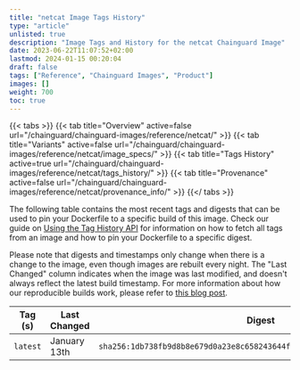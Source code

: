 ```yaml
---
title: "netcat Image Tags History"
type: "article"
unlisted: true
description: "Image Tags and History for the netcat Chainguard Image"
date: 2023-06-22T11:07:52+02:00
lastmod: 2024-01-15 00:20:04
draft: false
tags: ["Reference", "Chainguard Images", "Product"]
images: []
weight: 700
toc: true
---
```


{{< tabs >}}
{{< tab title="Overview" active=false url="/chainguard/chainguard-images/reference/netcat/" >}}
{{< tab title="Variants" active=false url="/chainguard/chainguard-images/reference/netcat/image_specs/" >}}
{{< tab title="Tags History" active=true url="/chainguard/chainguard-images/reference/netcat/tags_history/" >}}
{{< tab title="Provenance" active=false url="/chainguard/chainguard-images/reference/netcat/provenance_info/" >}}
{{</ tabs >}}

The following table contains the most recent tags and digests that can be used to pin your Dockerfile to a specific build of this image. Check our guide on [Using the Tag History API](/chainguard/chainguard-images/using-the-tag-history-api/) for information on how to fetch all tags from an image and how to pin your Dockerfile to a specific digest.

Please note that digests and timestamps only change when there is a change to the image, even though images are rebuilt every night. The "Last Changed" column indicates when the image was last modified, and doesn't always reflect the latest build timestamp. For more information about how our reproducible builds work, please refer to [this blog post](https://www.chainguard.dev/unchained/reproducing-chainguards-reproducible-image-builds).

| Tag (s)   | Last Changed | Digest                                                                    |
|-----------|--------------|---------------------------------------------------------------------------|
|  `latest` | January 13th | `sha256:1db738fb9d8b8e679d0a23e8c658243644f4261d9d09d892bbc2596b016246bc` |

